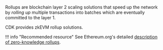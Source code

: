 Rollups are blockchain layer 2 scaling solutions that speed up the network by *rolling up* multiple transactions into batches which are eventually committed to the layer 1. 

CDK provides zkEVM rollup solutions.

!!! info "Recommended resource"
    See Ethereum.org's detailed [description of zero-knowledge rollups](https://ethereum.org/en/developers/docs/scaling/zk-rollups/).